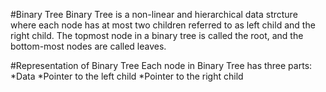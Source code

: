 #Binary Tree 
Binary Tree is a non-linear and hierarchical data strcture where each node has at most two children referred to as left child and the right child. The topmost node in a binary tree is called the root, and the bottom-most nodes are called leaves.

#Representation of Binary Tree
Each node in Binary Tree has three parts:
*Data 
*Pointer to the left child 
*Pointer to the right child

     